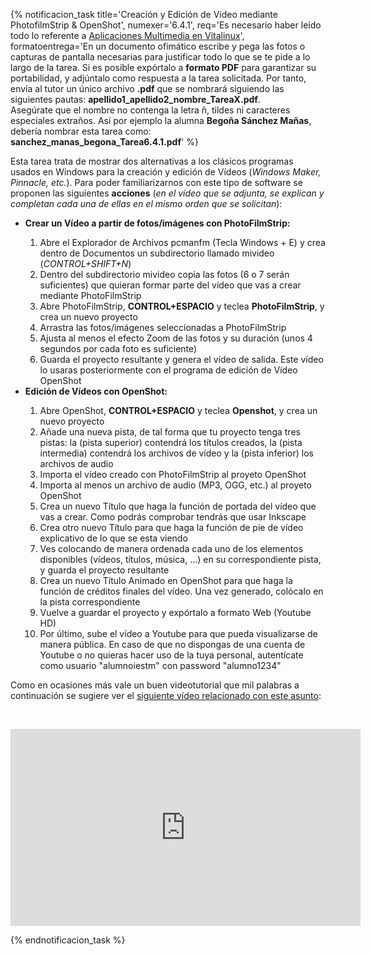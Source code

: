{% notificacion_task title='Creación y Edición de Vídeo mediante PhotofilmStrip & OpenShot',
numexer='6.4.1',
req='Es necesario haber leído todo lo referente a <a href="../Parte_6-Aplicaciones_utiles_y_alternativas/Parte_6-Aplicaciones_multimedia.md">Aplicaciones Multimedia en Vitalinux</a>',
formatoentrega='En un documento ofimático escribe y pega las fotos o capturas de pantalla necesarias para justificar todo lo que se te pide a lo largo de la tarea. Si es posible expórtalo a <b>formato PDF</b> para garantizar su portabilidad, y adjúntalo como respuesta a la tarea solicitada. Por tanto, envía al tutor un único archivo <b>.pdf</b> que se nombrará siguiendo las siguientes pautas: <b>apellido1_apellido2_nombre_TareaX.pdf</b>.
<br>
Asegúrate que el nombre no contenga la letra ñ, tildes ni caracteres especiales extraños. Así por ejemplo la alumna <b>Begoña Sánchez Mañas</b>, debería nombrar esta tarea como: <b>sanchez_manas_begona_Tarea6.4.1.pdf</b>' %}

Esta tarea trata de mostrar dos alternativas a los clásicos programas usados en Windows para la creación y edición de Vídeos (<i>Windows Maker, Pinnacle, etc.</i>). Para poder familiarizarnos con este tipo de software se proponen las siguientes <b>acciones</b> (<i>en el vídeo que se adjunta, se explican y completan cada una de ellas en el mismo orden que se solicitan</i>):
<br>
<ul>
<li>
<b>Crear un Vídeo a partir de fotos/imágenes con PhotoFilmStrip:</b>
</li>
    <ol>
    <li>
    Abre el Explorador de Archivos pcmanfm (Tecla Windows + E) y crea dentro de Documentos un subdirectorio llamado mivideo (<i>CONTROL+SHIFT+N</i>)
    </li>
    <li>
    Dentro del subdirectorio mivideo copia las fotos (6 o 7 serán suficientes) que quieran formar parte del vídeo que vas a crear mediante PhotoFilmStrip
    </li>
    <li>
    Abre PhotoFilmStrip, <b>CONTROL+ESPACIO</b> y teclea <b>PhotoFilmStrip</b>, y crea un nuevo proyecto
    </li>
    <li>
    Arrastra las fotos/imágenes seleccionadas a PhotoFilmStrip
    </li>
    <li>
    Ajusta al menos el efecto Zoom de las fotos y su duración (unos 4 segundos por cada foto es suficiente)
    </li>
    <li>
    Guarda el proyecto resultante y genera el vídeo de salida. Este vídeo lo usaras posteriormente con el programa de edición de Vídeo OpenShot
    </li>
    </ol>

<li>
<b>Edición de Vídeos con OpenShot:</b>
</li>
    <ol>
    <li>
    Abre OpenShot, <b>CONTROL+ESPACIO</b> y teclea <b>Openshot</b>, y crea un nuevo proyecto
    </li>
    <li>
    Añade una nueva pista, de tal forma que tu proyecto tenga tres pistas: la (pista superior) contendrá los títulos creados, la (pista intermedia) contendrá los archivos de vídeo y la (pista inferior) los archivos de audio
    </li>
    <li>
    Importa el vídeo creado con PhotoFilmStrip al proyeto OpenShot
    </li>
    <li>
    Importa al menos un archivo de audio (MP3, OGG, etc.) al proyeto OpenShot
    </li>
    <li>
    Crea un nuevo Título que haga la función de portada del vídeo que vas a crear. Como podrás comprobar tendrás que usar Inkscape
    </li>
    <li>
    Crea otro nuevo Título para que haga la función de pie de vídeo explicativo de lo que se esta viendo
    </li>
    <li>
    Ves colocando de manera ordenada cada uno de los elementos disponibles (vídeos, títulos, música, ...) en su correspondiente pista, y guarda el proyecto resultante
    </li>
    <li>
    Crea un nuevo Título Animado en OpenShot para que haga la función de créditos finales del vídeo. Una vez generado, colócalo en la pista correspondiente
    </li>
    <li>
    Vuelve a guardar el proyecto y expórtalo a formato Web (Youtube HD)
    </li>
    <li>
    Por último, sube el vídeo a Youtube para que pueda visualizarse de manera pública. En caso de que no dispongas de una cuenta de Youtube o no quieras hacer uso de la tuya personal, autentícate como usuario "alumnoiestm" con password "alumno1234"
    </li>
    </ol>
</ul>

Como en ocasiones más vale un buen videotutorial que mil palabras a continuación se sugiere ver el <a href="https://youtu.be/i4apQYgv1Vk">siguiente vídeo relacionado con este asunto</a>:

<br><div style='text-align: center;'>
<iframe width='560' height='315' src='https://www.youtube.com/embed/i4apQYgv1Vk' frameborder='0' allow='autoplay; encrypted-media' allowfullscreen></iframe>
</div>

{% endnotificacion_task %}